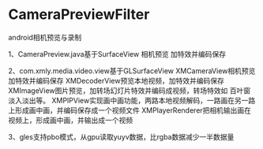 # CameraPreviewFilter
android相机预览与录制

1、CameraPreview.java基于SurfaceView
相机预览 加特效并编码保存

2、com.xmly.media.video.view基于GLSurfaceView
XMCameraView相机预览 加特效并编码保存
XMDecoderView预览本地视频，加特效并编码保存
XMImageView图片预览，加转场幻灯片特效并编码成视频，转场特效如 百叶窗 淡入淡出等。
XMPIPView实现画中画功能，两路本地视频解码，一路画在另一路上形成画中画，并编码保存成一个视频文件
XMPlayerRenderer把相机输出画在视频上，形成画中画，并输出成一个视频

3、gles支持pbo模式，从gpu读取yuyv数据，比rgba数据减少一半数据量
